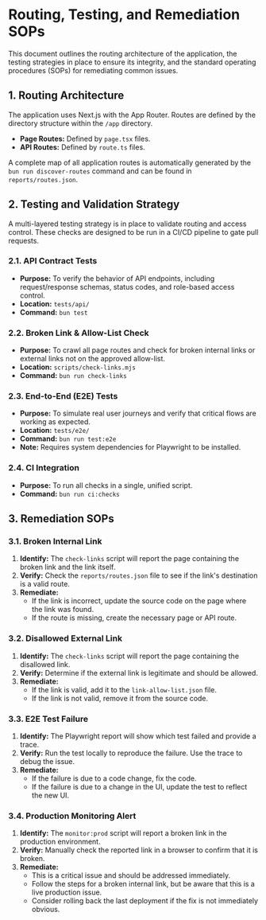 # Routing, Testing, and Remediation SOPs

This document outlines the routing architecture of the application, the testing strategies in place to ensure its integrity, and the standard operating procedures (SOPs) for remediating common issues.

## 1. Routing Architecture

The application uses Next.js with the App Router. Routes are defined by the directory structure within the `/app` directory.

- **Page Routes:** Defined by `page.tsx` files.
- **API Routes:** Defined by `route.ts` files.

A complete map of all application routes is automatically generated by the `bun run discover-routes` command and can be found in `reports/routes.json`.

## 2. Testing and Validation Strategy

A multi-layered testing strategy is in place to validate routing and access control. These checks are designed to be run in a CI/CD pipeline to gate pull requests.

### 2.1. API Contract Tests

- **Purpose:** To verify the behavior of API endpoints, including request/response schemas, status codes, and role-based access control.
- **Location:** `tests/api/`
- **Command:** `bun test`

### 2.2. Broken Link & Allow-List Check

- **Purpose:** To crawl all page routes and check for broken internal links or external links not on the approved allow-list.
- **Location:** `scripts/check-links.mjs`
- **Command:** `bun run check-links`

### 2.3. End-to-End (E2E) Tests

- **Purpose:** To simulate real user journeys and verify that critical flows are working as expected.
- **Location:** `tests/e2e/`
- **Command:** `bun run test:e2e`
- **Note:** Requires system dependencies for Playwright to be installed.

### 2.4. CI Integration

- **Purpose:** To run all checks in a single, unified script.
- **Command:** `bun run ci:checks`

## 3. Remediation SOPs

### 3.1. Broken Internal Link

1.  **Identify:** The `check-links` script will report the page containing the broken link and the link itself.
2.  **Verify:** Check the `reports/routes.json` file to see if the link's destination is a valid route.
3.  **Remediate:**
    - If the link is incorrect, update the source code on the page where the link was found.
    - If the route is missing, create the necessary page or API route.

### 3.2. Disallowed External Link

1.  **Identify:** The `check-links` script will report the page containing the disallowed link.
2.  **Verify:** Determine if the external link is legitimate and should be allowed.
3.  **Remediate:**
    - If the link is valid, add it to the `link-allow-list.json` file.
    - If the link is not valid, remove it from the source code.

### 3.3. E2E Test Failure

1.  **Identify:** The Playwright report will show which test failed and provide a trace.
2.  **Verify:** Run the test locally to reproduce the failure. Use the trace to debug the issue.
3.  **Remediate:**
    - If the failure is due to a code change, fix the code.
    - If the failure is due to a change in the UI, update the test to reflect the new UI.

### 3.4. Production Monitoring Alert

1.  **Identify:** The `monitor:prod` script will report a broken link in the production environment.
2.  **Verify:** Manually check the reported link in a browser to confirm that it is broken.
3.  **Remediate:**
    - This is a critical issue and should be addressed immediately.
    - Follow the steps for a broken internal link, but be aware that this is a live production issue.
    - Consider rolling back the last deployment if the fix is not immediately obvious.
